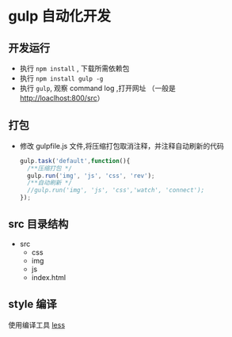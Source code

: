 # gulp 自动化开发

## 开发运行

* 执行 `npm install` , 下载所需依赖包
* 执行 `npm install gulp -g`
* 执行 `gulp`, 观察 command log ,打开网址 （一般是 [http://loaclhost:800/src](http://loaclhost:800/src')）


## 打包

* 修改 gulpfile.js 文件,将压缩打包取消注释，并注释自动刷新的代码
  ```js
  gulp.task('default',function(){
    /**压缩打包 */
    gulp.run('img', 'js', 'css', 'rev');
    /**自动刷新 */
    //gulp.run('img', 'js', 'css','watch', 'connect');
  });
  ```

## src 目录结构
* src
  - css
  - img
  - js
  - index.html

## style 编译
使用编译工具 [less]('http://less.bootcss.com/')